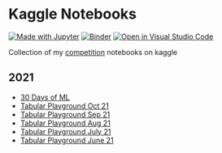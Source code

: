 # Kaggle Notebooks
[![Made with Jupyter](https://img.shields.io/badge/Made%20with-Jupyter-orange?logo=Jupyter)](https://jupyter.org/try)  [![Binder](https://mybinder.org/badge_logo.svg)](https://mybinder.org/v2/gh/ahmedshahriar/Sentiment-Analysis/main) [![Open in Visual Studio Code](https://open.vscode.dev/badges/open-in-vscode.svg)](https://github.dev/ahmedshahriar/kaggle-notebooks/edit/main)

Collection of my [competition](https://www.kaggle.com/ahmedshahriarsakib/competitions?tab=completed) notebooks on kaggle


## 2021
- [30 Days of ML](https://github.com/ahmedshahriar/kaggle-notebooks/blob/main/competition/30_days_of_ML.ipynb)
- [Tabular Playground Oct 21](https://github.com/ahmedshahriar/kaggle-notebooks/blob/main/competition/Tps-oct-21.ipynb)
- [Tabular Playground Sep 21](https://github.com/ahmedshahriar/kaggle-notebooks/blob/main/competition/Tps-sep-21-baseline-oof.ipynb)
- [Tabular Playground Aug 21](https://github.com/ahmedshahriar/kaggle-notebooks/blob/main/competition/Tps-august-2021.ipynb)
- [Tabular Playground July 21](https://github.com/ahmedshahriar/kaggle-notebooks/blob/main/competition/TPS_july_2021.ipynb)
- [Tabular Playground June 21](https://github.com/ahmedshahriar/kaggle-notebooks/blob/main/competition/TPS_june_2021.ipynb)

